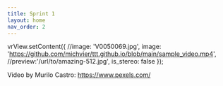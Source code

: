 ```yaml
---
title: Sprint 1
layout: home
nav_order: 2
---
```




vrView.setContent({
    //image: 'V0050069.jpg',
    image: 'https://github.com/michvier/ttt.github.io/blob/main/sample_video.mp4',
    //preview:'/url/to/amazing-512.jpg',
    is_stereo: false
});


<!-- {% video https://github.com/michvier/ttt.github.io/blob/main/sample_video.mp4 %} -->



Video by Murilo Castro: https://www.pexels.com/
